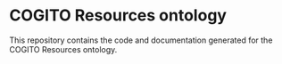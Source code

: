 # COGITO Resources ontology

This repository contains the code and documentation generated for the COGITO Resources ontology.
